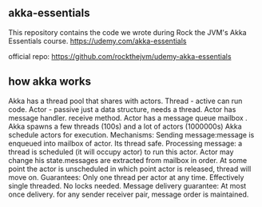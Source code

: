 ## akka-essentials
This repository contains the code we wrote during Rock the JVM's Akka Essentials course.
https://udemy.com/akka-essentials

official repo: https://github.com/rockthejvm/udemy-akka-essentials


## how akka works
Akka has a thread pool that shares with actors. 
Thread - active can run code.
Actor - passive just a data structure, needs a thread. 
Actor has message handler.   receive method.
Actor has a message queue   mailbox .
Akka spawns a few threads (100s) and a lot of actors (1000000s)
Akka schedule actors for execution.
Mechanisms:
Sending message:message is enqueued into mailbox of actor. Its thread safe.
Processing message: a thread is scheduled (it will occupy actor) to run this actor. Actor may change his state.messages are extracted from mailbox in order.
At some point the actor is unscheduled in which point actor is released, thread will move on.
Guarantees: Only one thread per actor at any time. Effectively single threaded. No locks needed.
Message delivery guarantee: At most once delivery. for any sender receiver pair, message order is maintained.

